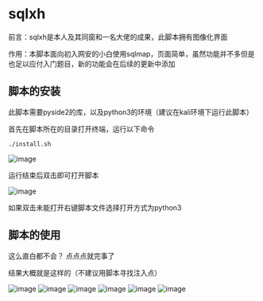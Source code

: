 # sqlxh
前言：sqlxh是本人及其同窗和一名大佬的成果，此脚本拥有图像化界面

作用：本脚本面向初入网安的小白使用sqlmap，页面简单，虽然功能并不多但是也足以应付入门题目，新的功能会在后续的更新中添加
## 脚本的安装
此脚本需要pyside2的库，以及python3的环境（建议在kali环境下运行此脚本）

首先在脚本所在的目录打开终端，运行以下命令
```
./install.sh
```
![image](https://user-images.githubusercontent.com/107929097/195261449-c39b096f-1aa2-468b-b4ab-4e933cada844.png)

运行结束后双击即可打开脚本

![image](https://user-images.githubusercontent.com/107929097/195262006-14a9386f-4731-45a2-9b9e-d46af266dc6a.png)

如果双击未能打开右键脚本文件选择打开方式为python3

## 脚本的使用

这么直白都不会？
点点点就完事了

结果大概就是这样的（不建议用脚本寻找注入点）

![image](https://user-images.githubusercontent.com/107929097/195263163-48759f06-0d6c-47e9-9d4d-4302558670f1.png)
![image](https://user-images.githubusercontent.com/107929097/195263338-d6cdefc4-fcea-49b0-9e4a-7bb79f97951f.png)
![image](https://user-images.githubusercontent.com/107929097/195263432-d9926e01-27b7-4077-a681-41cfa7eaea72.png)
![image](https://user-images.githubusercontent.com/107929097/195263514-8d2bb8dc-c42c-4d18-9d33-6f0b1b002431.png)
![image](https://user-images.githubusercontent.com/107929097/195263601-ff4dc686-5f67-44d7-8264-96135b651c73.png)
![image](https://user-images.githubusercontent.com/107929097/195263650-0ada549c-7382-4f10-b749-a9153a531814.png)
